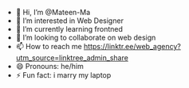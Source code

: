 - 👋 Hi, I’m @Mateen-Ma
- 👀 I’m interested in Web Designer
- 🌱 I’m currently learning frontned
- 💞️ I’m looking to collaborate on web design
- 📫 How to reach me https://linktr.ee/web_agency?utm_source=linktree_admin_share
- 😄 Pronouns: he/him
- ⚡ Fun fact: i marry my laptop

<!---
Mateen-Ma/Mateen-Ma is a ✨ special ✨ repository because its `README.md` (this file) appears on your GitHub profile.
You can click the Preview link to take a look at your changes.
--->
